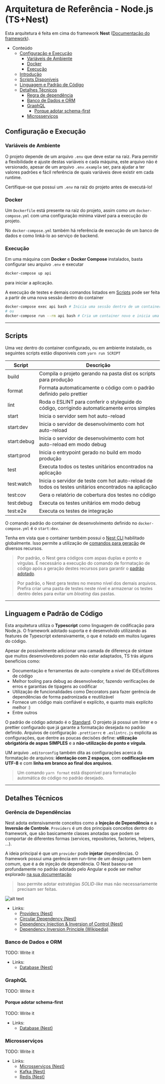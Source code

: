# Arquitetura de Referência - Node.js (TS+Nest)
Esta arquitetura é feita em cima do framework **Nest** ([Documentação do framework](https://docs.nestjs.com/)).

<!-- TOC depthFrom:1 depthTo:6 withLinks:1 updateOnSave:1 orderedList:0 -->

- Conteúdo
    - [Configuração e Execução](#config)
        - [Variáveis de Ambiente](#variaveis_ambiente)
        - [Docker](#docker)
        - [Execução](#run)
    - [Introdução](#intro)
    - [Scripts Disponíveis](#scripts)
    - [Linguagem e Padrão de Código](#coding)
    - [Detalhes Técnicos](#detalhes_tecnicos)
        - [Regra de dependência](#dependencias)
        - [Banco de Dados e ORM](#database)
        - [GraphQL](#graphql)
            - [Porque adotar schema-first](#schema-first)
        - [Microsserviços](#microservices)

<!-- /TOC -->

## Configuração e Execução <a name="config"></a>
### Variáveis de Ambiente <a name="variaveis_ambiente"></a>
O projeto depende de um arquivo `.env` que deve estar na raiz. Para permitir a flexibilidade e ajuste destas variáveis e cada máquina, este arquivo não é versionado, apesar de  um arquivo `.env.example` ser, para ajudar a ter valores padrões e fácil referência de quais variáveis deve existir em cada runtime.

Certifique-se que possui um `.env` na raiz do projeto antes de executá-lo!

### Docker <a name="docker"></a>
Um `Dockerfile` está presente na raiz do projeto, assim como um `docker-compose.yml` com uma configuração mínima viável para a execução do projeto.

No `docker-compose.yml` também há referência de execução de um banco de dados e como linká-lo ao serviço de backend.

### Execução <a name="run"></a>
Em uma máquina com **Docker** e **Docker Compose** instalados, basta configurar seu arquivo `.env` e executar
```bash
docker-compose up api
```
para iniciar a aplicação.

A execução de testes e demais comandos listados em [Scripts](#scripts) pode ser feita a partir de uma nova sessão dentro do container
```bash
docker-compose exec api bash # Inicia uma sessão dentro de um container já em execução
# ou
docker-compose run --rm api bash # Cria um container novo e inicia uma sessão
```

-------------------
## Scripts <a name="scripts"></a>
Uma vez dentro do container configurado, ou em ambiente instalado, os seguintes scripts estão disponiveis com `yarn run SCRIPT`

| Script | Descrição |
| ------ | ------ |
| build | Compila o projeto gerando na pasta dist os scripts para produção |
| format | Formata automaticamente o código com o padrão definido pelo prettier |
| lint | Roda o ESLINT para conferir o styleguide do código, corrigindo automaticamente erros simples |
| start | Inicia o servidor sem hot auto-reload |
| start:dev | Inicia o servidor de desenvolvimento com hot auto-reload |
| start:debug | Inicia o servidor de desenvolvimento com hot auto-reload em modo debug |
| start:prod | Inicia o entrypoint gerado no build em modo produção |
| test | Executa todos os testes unitários encontrados na aplicação |
| test:watch | Inicia o servidor de teste com hot auto-reload de todos os testes unitários encontrados na aplicação |
| test:cov | Gera o relatório de cobertura dos testes no código |
| test:debug | Executa os testes unitários em modo debug |
| test:e2e | Executa os testes de integração |

O comando padrão do container de desenvolvimento definido no `docker-compose.yml` é o `start:dev`.

Tenha em vista que o container também possui o [Nest CLI](https://docs.nestjs.com/cli/overview) habilitado globalmente. Isso permite a utilização de [comandos para geração](https://docs.nestjs.com/cli/usages) de diversos recursos.
> Por padrão, o Nest gera códigos com aspas duplas e ponto e vírgulas. É necessário a execução do comando de formatação de código após a geração destes recursos para garantir o [padrão adotado](#coding).

> Por padrão, o Nest gera testes no mesmo nível dos demais arquivos. Prefira criar uma pasta de testes neste nível e armazenar os testes dentro deles para evitar um *bloating* das pastas.

-------------------
## Linguagem e Padrão de Código <a name="coding"></a>
Esta arquitetura utiliza o **Typescript** como linguagem de codificação para Node.js. O framework adotado suporta e é desenvolvido utilizando as features de Typescript extensivamente, o que é notado em muitos lugares do código.

Apesar de possivelmente adicionar uma camada de diferença de sintaxe que muitos desenvolvedores podem não estar adaptados, TS trás alguns benefícios como:
- Documentação e ferramentas de auto-complete a nível de IDEs/Editores de código
- Melhor tooling para debug ao desenvolvedor, fazendo verificações de erros e garantias de tipagens ao codificar
- Utilização de funcionalidades como Decorators para fazer gerência de dependências de forma padronizada e reutilizável
- Fornece um código mais confiável e explícito, e quanto mais explícito melhor :)
- Entre outros


O padrão de código adotado é o [Standard](https://standardjs.com/). O projeto já possui um linter e o prettier configurado que já garante a formatação desejada no padrão definido. Arquivos de configuração `.prettierrc` e `.eslintrc.js` explicita as configurações, que dentre as poucas decisões define: **utilização obrigatória de aspas SIMPLES** e a **não-utilização de ponto e vírgula**.

UM arquivo `.editorconfig` também dita as configurações acerca da formatação de arquivos: **identação com 2 espaços**, com **codificação em UTF-8** e com **linha em branco ao final dos arquivos**.

> Um comando `yarn format` está disponível para formatação automática do código no padrão desejado.

-------------------
## Detalhes Técnicos <a name="detalhes_tecnicos"></a>
### Gerência de Dependências <a name="dependencias"></a>

Nest adota extensivamente conceitos como a **Injeção de Dependência** e a **Inversão de Controle**. `Providers` é um dos principais conceitos dentro do framework, que são basicamente classes anotadas que podem se comportar de diferentes formas (services, repositories, factories, helpers, ...).

A ideia principal é que um `provider` pode **injetar** dependências. O framework possui uma gerência em run-time de um design pattern bem comum, que é a de injeção de dependência. O Nest baseou-se profundamente no padrão adotado pelo Angular e pode ser melhor explorado [na sua documentação](https://angular.io/guide/dependency-injection)

> Isso permite adotar estratégias *SOLID-like* mas não necessariamente precisam ser feitas.

![alt text](https://docs.nestjs.com/assets/Components_1.png)

- Links:
  - [Providers (Nest)](https://docs.nestjs.com/providers)
  - [Circular Dependency (Nest)](https://docs.nestjs.com/fundamentals/circular-dependency)
  - [Dependency Injection & Inversion of Control (Nest)](https://docs.nestjs.com/fundamentals/custom-providers)
  - [Dependency Inversion Principle (Wikipedia)](https://en.wikipedia.org/wiki/Dependency_inversion_principle)


### Banco de Dados e ORM <a name="database"></a>
TODO: Write it

- Links:
  - [Database (Nest)](https://docs.nestjs.com/techniques/database)



### GraphQL <a name="graphql"></a>
TODO: Write it

#### Porque adotar schema-first <a name="schema-first"></a>
TODO: Write it

- Links:
  - [Database (Nest)](https://docs.nestjs.com/graphql/quick-start#schema-first)

### Microsserviços <a name="microservices"></a>
TODO: Write it

- Links:
  - [Microsserviços (Nest)](https://docs.nestjs.com/microservices/basics)
  - [Kafka (Nest)](https://docs.nestjs.com/microservices/kafka)
  - [Redis (Nest)](https://docs.nestjs.com/microservices/redis)
